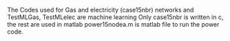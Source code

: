 The Codes used for Gas and electricity (case15nbr) networks and TestMLGas, TestMLelec are machine learning
Only case15nbr is written in c, the rest are used in matlab
power15nodea.m is matlab file to run the power code.
